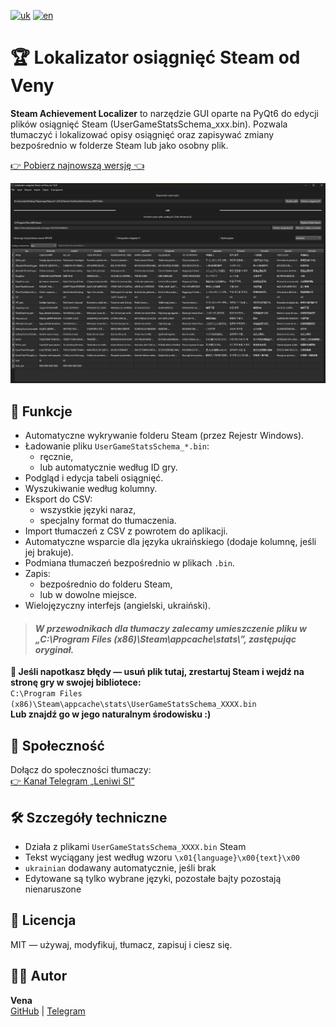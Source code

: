 [![uk](https://img.shields.io/badge/українська-blue.svg)](https://github.com/PanVena/SteamAchievementLocalizer/blob/main/README.uk.md)
[![en](https://img.shields.io/badge/english-red.svg)](https://github.com/PanVena/SteamAchievementLocalizer/blob/main/README.md)
<h1>🏆 Lokalizator osiągnięć Steam od Veny</h1>

<p><strong>Steam Achievement Localizer</strong> to narzędzie GUI oparte na PyQt6 do edycji plików osiągnięć Steam (UserGameStatsSchema_xxx.bin).
Pozwala tłumaczyć i lokalizować opisy osiągnięć oraz zapisywać zmiany bezpośrednio w folderze Steam lub jako osobny plik.</p>

<p><a class="button-link" href="https://github.com/PanVena/SteamAchievementLocalizer/releases/latest" target="_blank">👉 Pobierz najnowszą wersję 👈</a></p>

![Screenshot](assets/scrn_pl.png)

## 📌 Funkcje
- Automatyczne wykrywanie folderu Steam (przez Rejestr Windows).
- Ładowanie pliku `UserGameStatsSchema_*.bin`:
  - ręcznie,
  - lub automatycznie według ID gry.
- Podgląd i edycja tabeli osiągnięć.
- Wyszukiwanie według kolumny.
- Eksport do CSV:
  - wszystkie języki naraz,
  - specjalny format do tłumaczenia.
- Import tłumaczeń z CSV z powrotem do aplikacji.
- Automatyczne wsparcie dla języka ukraińskiego (dodaje kolumnę, jeśli jej brakuje).
- Podmiana tłumaczeń bezpośrednio w plikach `.bin`.
- Zapis:
  - bezpośrednio do folderu Steam,
  - lub w dowolne miejsce.
- Wielojęzyczny interfejs (angielski, ukraiński).

<blockquote>
   <h4> <p><strong><i>W przewodnikach dla tłumaczy zalecamy umieszczenie pliku w „C:\Program Files (x86)\Steam\appcache\stats\”, zastępując oryginał.</i></strong></p></h4>
</blockquote>

<p><strong>🧯 Jeśli napotkasz błędy — usuń plik tutaj, zrestartuj Steam i wejdź na stronę gry w swojej bibliotece:</strong><br>
<code>C:\Program Files (x86)\Steam\appcache\stats\UserGameStatsSchema_XXXX.bin</code><br>
<strong>Lub znajdź go w jego naturalnym środowisku :)</strong></p>


<h2>👥 Społeczność</h2>
<p>Dołącz do społeczności tłumaczy:<br>
<a href="https://t.me/linyvi_sh_ji" target="_blank">👉 Kanał Telegram „Leniwi SI”</a></p>

<h2>🛠 Szczegóły techniczne</h2>
<ul>
    <li>Działa z plikami <code>UserGameStatsSchema_XXXX.bin</code> Steam</li>
    <li>Tekst wyciągany jest według wzoru <code>\x01{language}\x00{text}\x00</code></li>
    <li><code>ukrainian</code> dodawany automatycznie, jeśli brak</li>
    <li>Edytowane są tylko wybrane języki, pozostałe bajty pozostają nienaruszone</li>
</ul>

<h2>🔖 Licencja</h2>
<p>MIT — używaj, modyfikuj, tłumacz, zapisuj i ciesz się.</p>

<h2>🧑‍💻 Autor</h2>
<p><strong>Vena</strong><br>
<a href="https://github.com/PanVena" target="_blank">GitHub</a> | <a href="https://t.me/Pan_Vena" target="_blank">Telegram</a></p>
